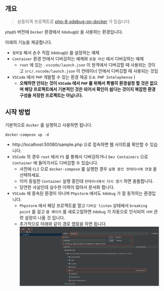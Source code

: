 ## 개요

> 상둥이격 프로젝트로 [php-8-xdebug-on-docker](https://github.com/parkgang/concept-container/tree/main/php/php/php-8-xdebug-on-docker) 가 있습니다.

`php@5` 버전에 `Docker` 환경에서 `Xdebug@2` 을 사용하는 환경입니다.

아래의 기능을 제공합니다.

- `컴파일` 해서 손수 직접 `Xdebug@2` 를 설정하는 예제
- `Container` 환경 안에서 디버깅하는 예제와 `로컬 머신` 에서 디버깅하는 예제
  - `root` 에 있는 `.vscode/launch.json` 이 원격에서 디버깅할 때 사용되는 것이고 `src/.vscode/launch.json` 이 컨테이너 안에서 디버깅할 때 사용되는 것임
- `VSCode` 에서 `PHP` 개발할 수 있는 환경 제공 (i.e. `PHP Intelephense` )
  - **오해하면 안되는 것이 `VSCode` 에서 `PHP` 를 위해서 특별히 환경설정 할 것은 없으며 해당 프로젝트에서 기본적인 것은 되어서 확인이 쉽다는 것이지 복잡한 환경 구성을 저장한 프로젝트는 아닙니다.**

## 시작 방법

기본적으로 `docker` 를 실행하고 사용하면 됩니다.

```shell
docker-compose up -d
```

- http://localhost:50080/sample.php 으로 접속하면 웹 사이트를 확인할 수 있습니다.
- `VSCode` 의 경우 `root` 에서 `F5` 를 통해서 디버깅하거나 `Dev Containers` 으로 `Container` 에 들어가서도 디버깅할 수 있습니다.
  - 사전에 `CLI` 으로 `docker-compose` 를 실행한 경우 `실행 중인 컨테이너에 연결` 을 선택하세요.
  - 이미 동일한 `Container` 실행 중인데 `컨테이너에서 다시 열기` 하면 충돌합니다.
  - 당연한 사실인데 실수한 이력이 많아서 문서화 합니다.
- `VSCode` 에 종속된 환경이 아니며 `Phpstorm` 에서도 `Xdebug` 가 잘 동작하는 환경입니다.
  - `Phpstorm` 에서 해당 프로젝트를 열고 `디버깅 listen` 상태에서 `breaking point` 를 걸고 `웹 페이지` 를 새로고침하면 `Xdebug` 가 자동으로 인식되어 `서버` 관련 설정이 나올 것 입니다.
  - 추가적으로 아래와 같이 경로 맵핑을 하면 됩니다.
    ![Phpstorm PHP 서버 설정](phpstorm-server-setting.png)
